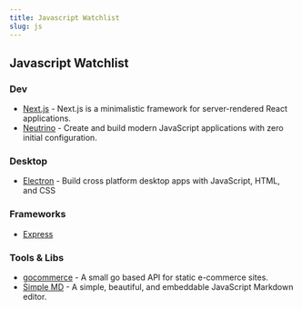 ```yaml
---
title: Javascript Watchlist
slug: js
---
```


## Javascript Watchlist

### Dev

* [Next.js](https://github.com/zeit/next.js) - Next.js is a minimalistic framework for server-rendered React applications.
* [Neutrino](https://github.com/mozilla-neutrino/neutrino-dev) - Create and build modern JavaScript applications with zero initial configuration. 

### Desktop
* [Electron](https://electron.atom.io/) - Build cross platform desktop apps with JavaScript, HTML, and CSS

### Frameworks

* [Express](https://expressjs.com/)

### Tools & Libs

* [gocommerce](https://github.com/netlify/gocommerce) - A small go based API for static e-commerce sites.
* [Simple MD](https://github.com/NextStepWebs/simplemde-markdown-editor) - A simple, beautiful, and embeddable JavaScript Markdown editor.